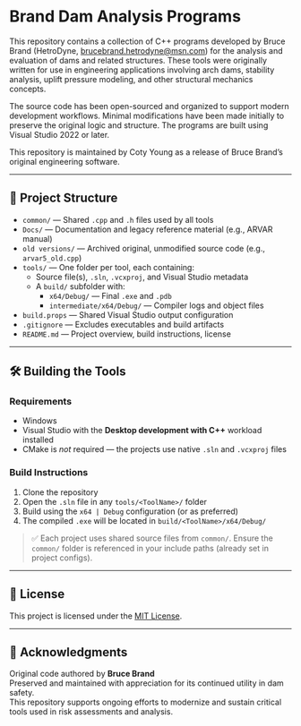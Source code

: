 # Brand Dam Analysis Programs

This repository contains a collection of C++ programs developed by Bruce Brand (HetroDyne, brucebrand.hetrodyne@msn.com) for the analysis and evaluation of dams and related structures. These tools were originally written for use in engineering applications involving arch dams, stability analysis, uplift pressure modeling, and other structural mechanics concepts.

The source code has been open-sourced and organized to support modern development workflows. Minimal modifications have been made initially to preserve the original logic and structure. The programs are built using Visual Studio 2022 or later.

This repository is maintained by Coty Young as a release of Bruce Brand’s original engineering software.

---

## 📁 Project Structure

- `common/` — Shared `.cpp` and `.h` files used by all tools
- `Docs/` — Documentation and legacy reference material (e.g., ARVAR manual)
- `old versions/` — Archived original, unmodified source code (e.g., `arvar5_old.cpp`)
- `tools/` — One folder per tool, each containing:
  - Source file(s), `.sln`, `.vcxproj`, and Visual Studio metadata
  - A `build/` subfolder with:
    - `x64/Debug/` — Final `.exe` and `.pdb`
    - `intermediate/x64/Debug/` — Compiler logs and object files
- `build.props` — Shared Visual Studio output configuration
- `.gitignore` — Excludes executables and build artifacts
- `README.md` — Project overview, build instructions, license

---

## 🛠️ Building the Tools

### Requirements
- Windows
- Visual Studio with the **Desktop development with C++** workload installed
- CMake is *not* required — the projects use native `.sln` and `.vcxproj` files

### Build Instructions
1. Clone the repository
2. Open the `.sln` file in any `tools/<ToolName>/` folder
3. Build using the `x64 | Debug` configuration (or as preferred)
4. The compiled `.exe` will be located in `build/<ToolName>/x64/Debug/`

> ✅ Each project uses shared source files from `common/`. Ensure the `common/` folder is referenced in your include paths (already set in project configs).

---

## 📜 License

This project is licensed under the [MIT License](LICENSE).

---

## 🙏 Acknowledgments

Original code authored by **Bruce Brand**  
Preserved and maintained with appreciation for its continued utility in dam safety.  
This repository supports ongoing efforts to modernize and sustain critical tools used in risk assessments and analysis.
